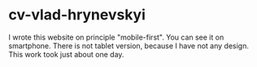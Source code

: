 # cv-vlad-hrynevskyi
I wrote this website on principle "mobile-first". You can see it on smartphone. There is not tablet version, 
because I have not any design. This work took just about one day. 
